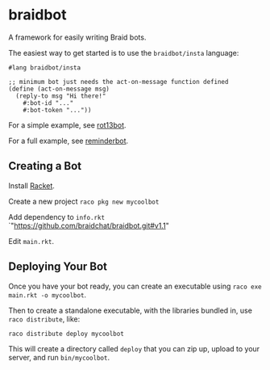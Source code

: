 braidbot
========

A framework for easily writing Braid bots.

The easiest way to get started is to use the `braidbot/insta` language:

```racket
#lang braidbot/insta

;; minimum bot just needs the act-on-message function defined
(define (act-on-message msg)
  (reply-to msg "Hi there!"
    #:bot-id "..."
    #:bot-token "..."))
```

For a simple example, see [rot13bot](https://github.com/braidchat/rot13bot).

For a full example, see [reminderbot](https://github.com/braidchat/reminderbot).

## Creating a Bot

Install [Racket](https://racket-lang.org).

Create a new project `raco pkg new mycoolbot`

Add dependency to `info.rkt` `"https://github.com/braidchat/braidbot.git#v1.1"

Edit `main.rkt`.

## Deploying Your Bot

Once you have your bot ready, you can create an executable using `raco exe main.rkt -o mycoolbot`.

Then to create a standalone executable, with the libraries bundled in, use `raco distribute`, like:

`raco distribute deploy mycoolbot`

This will create a directory called `deploy` that you can zip up, upload to your server, and run `bin/mycoolbot`.
